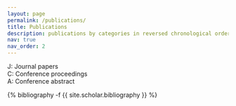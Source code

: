 ```yaml
---
layout: page
permalink: /publications/
title: Publications
description: publications by categories in reversed chronological order. 
nav: true
nav_order: 2
---
```

<!-- _pages/publications.md -->
J: Journal papers <br>
C: Conference proceedings <br>
A: Conference abstract <br>
<div class="publications">

{% bibliography -f {{ site.scholar.bibliography }} %}

</div>
